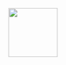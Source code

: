 
<div id="header" align="center">
  <img src="https://media2.giphy.com/media/v1.Y2lkPTc5MGI3NjExOXk4cHppYm5ncHY4YzVrZG0zamR2Y3pqbW8xcmF6ZHllejJ1M3R0OCZlcD12MV9pbnRlcm5hbF9naWZfYnlfaWQmY3Q9Zw/hpXdHPfFI5wTABdDx9/giphy.gif" width="100"/>
</div>
